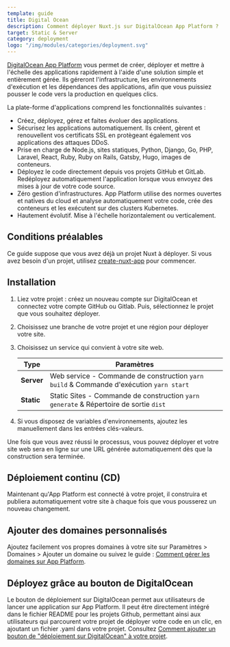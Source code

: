 ```yaml
---
template: guide
title: Digital Ocean
description: Comment déployer Nuxt.js sur DigitalOcean App Platform ?
target: Static & Server
category: deployment
logo: "/img/modules/categories/deployment.svg"
---
```


[DigitalOcean App Platform](https://www.digitalocean.com/products/app-platform/) vous permet de créer, déployer et mettre à l'échelle des applications rapidement à l'aide d'une solution simple et entièrement gérée. Ils géreront l'infrastructure, les environnements d'exécution et les dépendances des applications, afin que vous puissiez pousser le code vers la production en quelques clics.

La plate-forme d'applications comprend les fonctionnalités suivantes :

- Créez, déployez, gérez et faites évoluer des applications.
- Sécurisez les applications automatiquement. Ils créent, gèrent et renouvellent vos certificats SSL en protègeant également vos applications des attaques DDoS.
- Prise en charge de Node.js, sites statiques, Python, Django, Go, PHP, Laravel, React, Ruby, Ruby on Rails, Gatsby, Hugo, images de conteneurs.
- Déployez le code directement depuis vos projets GitHub et GitLab. Redéployez automatiquement l'application lorsque vous envoyez des mises à jour de votre code source.
- Zéro gestion d'infrastructures. App Platform utilise des normes ouvertes et natives du cloud et analyse automatiquement votre code, crée des conteneurs et les exécutent sur des clusters Kubernetes.
- Hautement évolutif. Mise à l'échelle horizontalement ou verticalement.

## Conditions préalables

Ce guide suppose que vous avez déjà un projet Nuxt à déployer. Si vous avez besoin d'un projet, utilisez [create-nuxt-app](https://github.com/nuxt/create-nuxt-app) pour commencer.

## Installation

1. Liez votre projet : créez un nouveau compte sur DigitalOcean et connectez votre compte GitHub ou Gitlab. Puis, sélectionnez le projet que vous souhaitez déployer.
2. Choisissez une branche de votre projet et une région pour déployer votre site.
3. Choisissez un service qui convient à votre site web.

   | Type       | Paramètres                                                                                 |
   | ---------- | ------------------------------------------------------------------------------------------ |
   | **Server** | Web service - Commande de construction `yarn build` & Commande d'exécution `yarn start`    |
   | **Static** | Static Sites - Commande de construction `yarn generate` & Répertoire de sortie `dist`      |

4. Si vous disposez de variables d'environnements, ajoutez les manuellement dans les entrées clés-valeurs.

Une fois que vous avez réussi le processus, vous pouvez déployer et votre site web sera en ligne sur une URL générée automatiquement dès que la construction sera terminée.

## Déploiement continu (CD)

Maintenant qu'App Platform est connecté à votre projet, il construira et publiera automatiquement votre site à chaque fois que vous pousserez un nouveau changement.

## Ajouter des domaines personnalisés

Ajoutez facilement vos propres domaines à votre site sur Paramètres > Domaines > Ajouter un domaine ou suivez le guide : [Comment gérer les domaines sur App Platform](https://www.digitalocean.com/docs/app-platform/how-to/manage-domains/).

## Déployez grâce au bouton de DigitalOcean

Le bouton de déploiement sur DigitalOcean permet aux utilisateurs de lancer une application sur App Platform. Il peut être directement intégré dans le fichier README pour les projets Github, permettant ainsi aux utilisateurs qui parcourent votre projet de déployer votre code en un clic, en ajoutant un fichier .yaml dans votre projet. Consultez [Comment ajouter un bouton de "déploiement sur DigitalOcean" à votre projet](https://www.digitalocean.com/docs/app-platform/how-to/add-deploy-do-button/).
